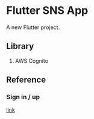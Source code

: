 # Flutter SNS App

A new Flutter project.

## Library

1. AWS Cognito

## Reference

### Sign in / up

[link](https://dribbble.com/shots/6984392-Splash-Sign-in-UX-Animation)